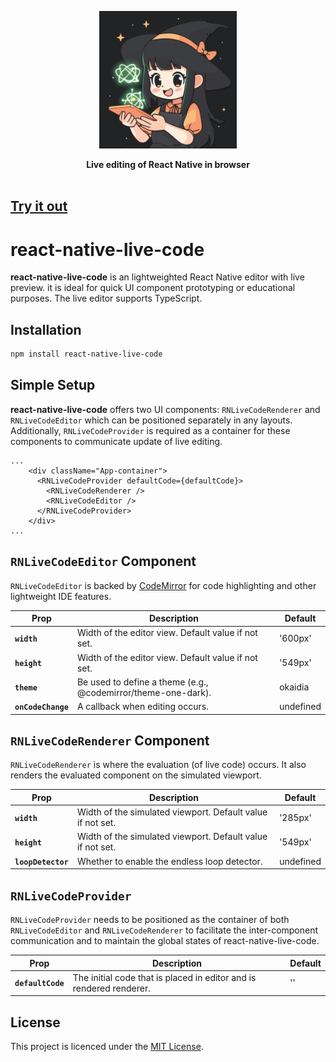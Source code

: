 <p align="center">
  <a href="https://reactnative.info" target="_blank">
    <img style="width: 220px" alt="Powered by reactnative.info" src="./img/react-native-live-code-avatar.png" />
  </a>
</p>
<p align="center">
<strong>Live editing of React Native in browser</strong>
<br><br>

## [Try it out](https://reactnative.info/playground/)

# react-native-live-code

**react-native-live-code** is an lightweighted React Native editor with live preview. it is ideal for quick UI component prototyping or educational purposes. The live editor supports TypeScript.

## Installation

```sh
npm install react-native-live-code
```

## Simple Setup

**react-native-live-code** offers two UI components: `RNLiveCodeRenderer` and `RNLiveCodeEditor` which can be positioned separately in any layouts. Additionally, `RNLiveCodeProvider` is required as a container for these components to communicate update of live editing.

```
...
    <div className="App-container">
      <RNLiveCodeProvider defaultCode={defaultCode}>
        <RNLiveCodeRenderer />
        <RNLiveCodeEditor />
      </RNLiveCodeProvider>
    </div>
...
```

## `RNLiveCodeEditor` Component

`RNLiveCodeEditor` is backed by [CodeMirror](https://codemirror.net/) for code highlighting and other lightweight IDE features.

| Prop               | Description                                                             | Default     |
| ------------------ | ----------------------------------------------------------------------- | ----------- |
| **`width`**        | Width of the editor view. Default value if not set.                     | '600px'     |
| **`height`**       | Width of the editor view. Default value if not set.                     | '549px'     |
| **`theme`**        | Be used to define a theme (e.g., @codemirror/theme-one-dark).           | okaidia     |
| **`onCodeChange`** | A callback when editing occurs.                                         | undefined   |

## `RNLiveCodeRenderer` Component

`RNLiveCodeRenderer` is where the evaluation (of live code) occurs. It also renders the evaluated component on the simulated viewport.

| Prop               | Description                                                             | Default     |
| ------------------ | ----------------------------------------------------------------------- | ----------- |
| **`width`**        | Width of the simulated viewport. Default value if not set.              | '285px'     |
| **`height`**       | Width of the simulated viewport. Default value if not set.              | '549px'     |
| **`loopDetector`** | Whether to enable the endless loop detector.                            | undefined   |

## `RNLiveCodeProvider`

`RNLiveCodeProvider` needs to be positioned as the container of both `RNLiveCodeEditor` and `RNLiveCodeRenderer` to facilitate the inter-component communication and to maintain the global states of react-native-live-code.

| Prop               | Description                                                             | Default     |
| ------------------ | ----------------------------------------------------------------------- | ----------- |
| **`defaultCode`**  | The initial code that is placed in editor and is rendered renderer.     | ''          |

## License

This project is licenced under the [MIT License](http://opensource.org/licenses/mit-license.html).

